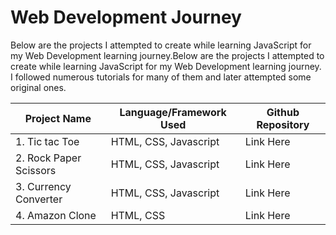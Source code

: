 # Web Development Journey
Below are the projects I attempted to create while learning JavaScript for my Web Development learning journey.Below are the projects I attempted to create while learning JavaScript for my Web Development learning journey. I followed numerous tutorials for many of them and later attempted some original ones.


| Project Name           | Language/Framework Used | Github Repository |
| ---------------------- | ----------------------- | ----------------- |
| 1. Tic tac Toe         | HTML, CSS, Javascript   |  Link Here        |
| 2. Rock Paper Scissors | HTML, CSS, Javascript   |  Link Here        |
| 3. Currency Converter  | HTML, CSS, Javascript   |  Link Here        | 
| 4. Amazon Clone        | HTML, CSS               |  Link Here        |
